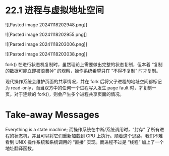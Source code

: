 # 22.1 进程与虚拟地址空间
![[Pasted image 20241118202948.png]]

![[Pasted image 20241118202955.png]]

![[Pasted image 20241118203006.png]]

![[Pasted image 20241118203038.png]]

fork() 在进行状态机复制时，虽然理论上需要做出完整的状态复制，但本着 “复制的数据可能立即被浪费掉” 的观察，操作系统希望只在 “不得不复制” 时才复制。

现代操作系统会维护页面的共享情况，并在 fork 后将父子进程的地址空间都标记为 read-only，而当双方中的任何一个进程写入发生 page fault 时，才复制一页。对于连续的 fork()，则会产生多个进程共享页面的情况。

# Take-away Messages
Everything is a state machine; 而操作系统在中断/系统调用时，“封存” 了所有进程的状态机，并且可以将它们重新加载到 CPU 上执行。顺着这个思路，我们不难看到 UNIX 操作系统和系统调用的 “直接” 实现。而进程不过是 “线程” 加上了一个地址翻译函数。
